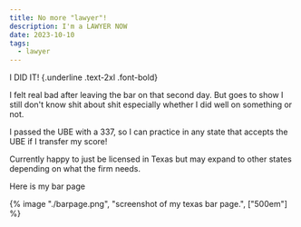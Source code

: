 ```yaml
---
title: No more "lawyer"!
description: I'm a LAWYER NOW
date: 2023-10-10
tags:
  - lawyer
---
```


I DID IT! {.underline .text-2xl .font-bold}

I felt real bad after leaving the bar on that second day. But goes to show I still don't know shit about shit especially whether I did well on something or not.

I passed the UBE with a 337, so I can practice in any state that accepts the UBE if I transfer my score!

Currently happy to just be licensed in Texas but may expand to other states depending on what the firm needs.

Here is my bar page

{% image "./barpage.png", "screenshot of my texas bar page.", ["500em"] %}


